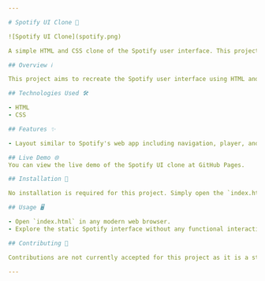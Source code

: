 ```yaml
---

# Spotify UI Clone 🎵

![Spotify UI Clone](spotify.png)

A simple HTML and CSS clone of the Spotify user interface. This project replicates the look and feel of Spotify's web app, showcasing front-end design skills.

## Overview ℹ️

This project aims to recreate the Spotify user interface using HTML and CSS only. It does not include any functionality or backend logic but focuses purely on mimicking the visual aspects of Spotify's web application.

## Technologies Used 🛠️

- HTML
- CSS

## Features ✨

- Layout similar to Spotify's web app including navigation, player, and playlists.

## Live Demo 🌐
You can view the live demo of the Spotify UI clone at GitHub Pages.

## Installation 🚀

No installation is required for this project. Simply open the `index.html` file in a web browser to view the Spotify UI clone.

## Usage 🖥️

- Open `index.html` in any modern web browser.
- Explore the static Spotify interface without any functional interactions.

## Contributing 🤝

Contributions are not currently accepted for this project as it is a static UI clone for demonstration purposes only.

---
```

